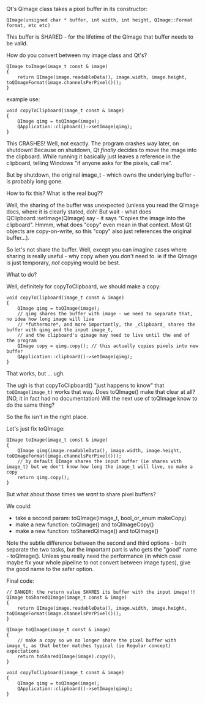 Qt's QImage class takes a pixel buffer in its constructor:

`QImage(unsigned char * buffer, int width, int height, QImage::Format format, etc etc)`

This buffer is SHARED - for the lifetime of the QImage that buffer needs to be valid.

How do you convert between my image class and Qt's?

```
QImage toImage(image_t const & image)
{
    return QImage(image.readableData(), image.width, image.height, toQImageFormat(image.channelsPerPixel()));
}
```

example use:

```
void copyToClipboard(image_t const & image)
{
    QImage qimg = toQImage(image);
    QApplication::clipboard()->setImage(qimg);
}
```

This CRASHES!
Well, not exactly. The program crashes way later, on shutdown!
Because on shutdown, Qt _finally_ decides to move the image into the clipboard. While running it basically just leaves a reference in the clipboard, telling Windows "if anyone asks for the pixels, call me".

But by shutdown, the original image_t - which owns the underlying buffer - is probably long gone.

How to fix this? What is the real bug??

Well, the sharing of the buffer was unexpected (unless you read the QImage docs, where it is clearly stated, doh!  But wait - what does QClipboard::setImage(QImage) say - it says "Copies the image into the clipboard". Hmmm, what does "copy" even mean in that context. Most Qt objects are copy-on-write, so this "copy" also just references the original buffer...).

So let's not share the buffer.  Well, except you can imagine cases where sharing is really useful - why copy when you don't need to.
ie if the QImage is just temporary, _not_ copying would be best.

What to do?

Well, definitely for copyToClipboard, we should make a copy:

```
void copyToClipboard(image_t const & image)
{
    QImage qimg = toQImage(image);
    // qimg shares the buffer with image - we need to separate that, no idea how long image will live
    // *futhermore*, and more importantly, the _clipboard_ shares the buffer with qimg and the input image_t,
    // and the clipboard's qimage may need to live until the end of the program 
    QImage copy = qimg.copy(); // this actually copies pixels into new buffer
    QApplication::clipboard()->setImage(qimg);
}
```

That works, but ... ugh.

The ugh is that copyToClipboard() "just happens to know" that `toQImage(image_t)` works that way. Does toQImage() make that clear at all? (NO, it in fact had no documentation)
Will the next use of toQImage know to do the same thing?

So the fix isn't in the right place.

Let's just fix toQImage:

```
QImage toImage(image_t const & image)
{
    QImage qimg(image.readableData(), image.width, image.height, toQImageFormat(image.channelsPerPixel()));
    // by default QImage shares the input buffer (ie shares with image_t) but we don't know how long the image_t will live, so make a copy
    return qimg.copy(); 
}
```

But what about those times we _want_ to share pixel buffers?

We could:
- take a second param: toQImage(image_t, bool_or_enum makeCopy)
- make a new function: toQImage() and toQImageCopy()
- make a new function: toSharedQImage() and toQImage()

Note the subtle difference between the second and third options - both separate the two tasks, but the important part is who gets the "good" name - toQImage().
Unless you really need the performance (in which case maybe fix your whole pipeline to not convert between image types), give the good name to the safer option.

Final code:

```
// DANGER: the return value SHARES its buffer with the input image!!!
QImage toSharedQImage(image_t const & image)
{
    return QImage(image.readableData(), image.width, image.height, toQImageFormat(image.channelsPerPixel()));
}

QImage toQImage(image_t const & image)
{
    // make a copy so we no longer share the pixel buffer with image_t, as that better matches typical (ie Regular concept) expectations
    return toSharedQImage(image).copy();
}

void copyToClipboard(image_t const & image)
{
    QImage qimg = toQImage(image);
    QApplication::clipboard()->setImage(qimg);
}
```
